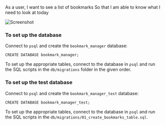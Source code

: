 As a user,
I want to see a list of bookmarks
So that I am able to know what I need to look at today


![Screenshot](diagram.png)

### To set up the database
Connect to `psql` and create the `bookmark_manager` database:
```
CREATE DATABASE bookmark_manager;
```
To set up the appropriate tables, connect to the database in `psql` and run the SQL scripts in the `db/migrations` folder in the given order.

### To set up the test database
Connect to `psql` and create the `bookmark_manager_test` database:
```
CREATE DATABASE bookmark_manager_test;
```
To set up the appropriate tables, connect to the database in `psql` and run the SQL scripts in the `db/migrations/01_create_bookmarks_table.sql`.
